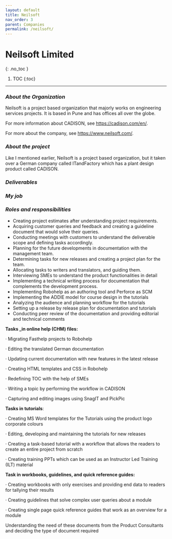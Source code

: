 ```yaml
---
layout: default
title: Neilsoft
nav_order: 3
parent: Companies
permalink: /neilsoft/
---
```

# Neilsoft Limited
{: .no_toc }
1. TOC
  {:toc}
---

### ***About the Organization***

Neilsoft is a project based organization that majorly works on engineering services projects. It is based in Pune and has offices all over the globe.

For more information about CADISON, see https://cadison.com/en/.

For more about the company, see https://www.neilsoft.com/.

### ***About the project***

Like I mentioned earlier, Neilsoft is a project based organization, but it taken over a German company called ITandFactory which has a plant design product called CADISON.

### ***Deliverables***

### ***My job***

### ***Roles and responsibilities***

- Creating project estimates after understanding project requirements.
- Acquiring customer queries and feedback and creating a guideline document that would solve their queries.
- Conducting meetings with customers to understand the deliverable scope and defining tasks accordingly.
- Planning for the future developments in documentation with the management team.
- Determining tasks for new releases and creating a project plan for the team.
- Allocating tasks to writers and translators, and guiding them.
- Interviewing SMEs to understand the product functionalities in detail
- Implementing a technical writing process for documentation that complements the development process.
- Implementing Robohelp as an authoring tool and Perforce as SCM
- Implementing the ADDIE model for course design in the tutorials
- Analyzing the audience and planning workflow for the tutorials
- Setting up a release by release plan for documentation and tutorials
- Conducting peer review of the documentation and providing editorial and technical comments



**Tasks _in online help (CHM) files:**

·         Migrating Fasthelp projects to Robohelp

·         Editing the translated German documentation

·         Updating current documentation with new features in the latest release

·         Creating HTML templates and CSS in Robohelp

·         Redefining TOC with the help of SMEs

·         Writing a topic by performing the workflow in CADISON

·         Capturing and editing images using SnagIT and PickPic



**Tasks in tutorials**:

·         Creating MS Word templates for the Tutorials using the product logo corporate colours

·         Editing, developing and maintaining the tutorials for new releases

·         Creating a task-based tutorial with a workflow that allows the readers to create an entire project from scratch

·         Creating training PPTs which can be used as an Instructor Led Training (ILT) material



**Task in workbooks, guidelines, and quick reference guides:**

·         Creating workbooks with only exercises and providing end data to readers for tallying their results

·         Creating guidelines that solve complex user queries about a module

·         Creating single page quick reference guides that work as an overview for a module

Understanding the need of these documents from the Product Consultants and deciding the type of document required
